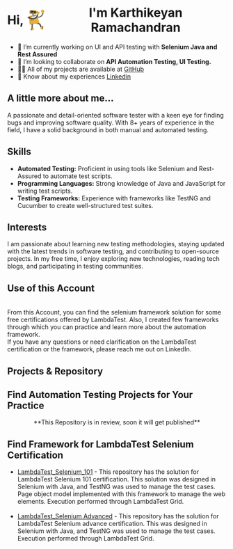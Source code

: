<h1 align="center" style="display: flex; align-items: center;">
    Hi,<img src="GIF/robothi.gif" width="50px" height="50px" style="vertical-align: middle;" align="center">I'm Karthikeyan Ramachandran
</h1>


- 🔭 I’m currently working on UI and API testing with **Selenium Java and Rest Assured**
- 👯 I’m looking to collaborate on **API Automation Testing, UI Testing.**
- 👨‍💻 All of my projects are available at [GitHub](https://github.com/KartikeyanRamachandran)
- 📄 Know about my experiences [Linkedin](https://www.linkedin.com/in/karthikeyan-r-2542601b2/)

<h2 >A little more about me...</h2>
<p>
    A passionate and detail-oriented software tester with a keen eye for finding bugs and improving software quality. With 8+ years of experience in the field, I have a solid background in both manual and automated testing. 

## **Skills**

- **Automated Testing:**     Proficient in using tools like Selenium and Rest-Assured to automate test scripts. <br>
- **Programming Languages:** Strong knowledge of Java and JavaScript for writing test scripts. <br>
- **Testing Frameworks:**    Experience with frameworks like TestNG and Cucumber to create well-structured test suites. <br>

## **Interests**
<p>
    
I am passionate about learning new testing methodologies, staying updated with the latest trends in software testing, and contributing to open-source projects. In my free time, I enjoy exploring new technologies, reading tech blogs, and participating in testing communities.

</p>

## **Use of this Account**

<br>From this Account, you can find the selenium framework solution for some free certifications offered by LambdaTest. Also, I created few frameworks through which you can practice and learn more about the automation framework. <br>If you have any questions or need clarification on the LambdaTest certification or the framework, please reach me out on LinkedIn.
</p>



<h2 align="center" style="display: flex; align-items: center;">Projects & Repository </h2>

## **Find Automation Testing Projects for Your Practice**

<p align="center">**This Repository is in review, soon it will get published** </p>

## **Find Framework for LambdaTest Selenium Certification**

- [LambdaTest_Selenium_101](https://github.com/KartikeyanRamachandran/LambdaTest_Selenium101) - This repository has the solution for LambdaTest Selenium 101 certification. This solution was designed in Selenium with Java, and TestNG was used to manage the test cases. Page object model implemented with this framework to manage the web elements. Execution performed through LambdaTest Grid. <br> <br>
- [LambdaTest_Selenium Advanced](https://github.com/KartikeyanRamachandran/Selenium_Advanced_LambdaTest) - This repository has the solution for LambdaTest Selenium advance certification. This was designed in Selenium with Java, and TestNG was used to manage the test cases. Execution performed through LambdaTest Grid.<br> <br> 
